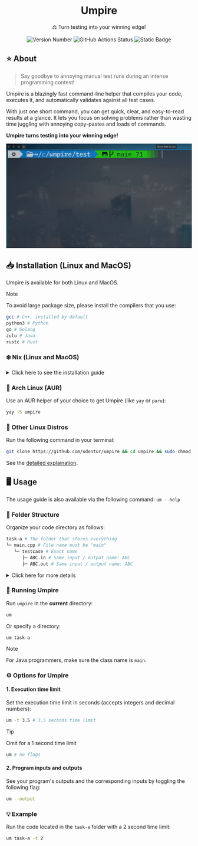 <br />
<div align="center">
  <h1 align="center">Umpire</h1>
  <p align="center">
    ⚖️ Turn testing into your winning edge!
    <br />
    <br />
    <img alt="Version Number" src="https://img.shields.io/badge/v0.2-Package?label=Version&color=blue">
    <img alt="GitHub Actions Status" src="https://img.shields.io/github/actions/workflow/status/udontur/umpire/build-nix.yml?logo=GitHub">
    <img alt="Static Badge" src="https://img.shields.io/badge/Passion-Made%20with?label=Made%20with&color=red">
  </p>
</div>

## ⭐️ About
> Say goodbye to annoying manual test runs during an intense programming contest!

Umpire is a blazingly fast command-line helper that compiles your code, executes it, and automatically validates against all test cases.

With just one short command, you can get quick, clear, and easy-to-read results at a glance. It lets you focus on solving problems rather than wasting time juggling with annoying copy-pastes and loads of commands. 

**Umpire turns testing into your winning edge!**

![Demo Video](asset/demo.gif)

## 📥 Installation (Linux and MacOS)
Umpire is available for both Linux and MacOS. 
> [!NOTE]
> To avoid large package size, please install the compilers that you use:
> ```sh
> gcc # C++, installed by default
> python3 # Python
> go # Golang
> zulu # Java
> rustc # Rust
> ```
### ❄️ Nix (Linux and MacOS)

<details>
  <summary>Click here to see the installation guide</summary>
  <br>
  Umpire is available via Nix flakes. Please enable Nix flakes for your system (here is the doc that explains how to enable it: <a href="https://nixos.wiki/wiki/Flakes">NixOS Wiki</a>). 

  <br>
  <br>
  
  1. Add the url to your <code>flake.nix</code> input:
  <pre lang="nix">inputs = {
  umpire.url = "github:udontur/umpire";
  # ...
};</pre>
  
  2. Add the package in <code>environment.systemPackages</code>:
  <pre lang="nix">environment.systemPackages = with pkgs; [
  inputs.umpire.packages."${system}".default
  # ...
];</pre>
  3. Rebuild your configuration with Nix flakes enabled.
  <pre lang="sh">sudo nixos-rebuild switch --flake /PATH/TO/CONFIG#WORKSTATION_NAME</pre>
</details>

### 🔵 Arch Linux (AUR)
Use an AUR helper of your choice to get Umpire (like `yay` or `paru`):
```sh
yay -S umpire
```
### 🐧 Other Linux Distros
Run the following command in your terminal:
```sh
git clone https://github.com/udontur/umpire && cd umpire && sudo chmod +x asset/install.sh && asset/install.sh
```
See the [detailed explaination](https://github.com/udontur/umpire/blob/main/docs/install.md).

## 🖥️ Usage
The usage guide is also available via the following command: `um --help`

### 📁 Folder Structure
Organize your code directory as follows:
```sh
task-a # The folder that stores everything
└─ main.cpp # File name must be "main"
   └─ testcase # Exact name
      ├─ ABC.in # Same input / output name: ABC
      ├─ ABC.out # Same input / output name: ABC
```

<details>
  <summary>Click here for more details</summary><br />
<code>task-a</code> is the directory that contains the code file and test case folder.

The code file should be named as <code>main.XXX</code> where <code>XXX</code> is the file extension (<code>.cpp</code> for C++).

The test cases should be located in the <code>testcase</code> folder (must be the **exact name**).

Each test case in the folder must be in the format of <code>ABC.in</code> and <code>ABC.out</code> where <code>ABC</code> is the input / output file name.
</details>

### 🧠 Running Umpire
Run `umpire` in the **current** directory:
```sh
um
```
Or specify a directory:
```
um task-a
```
> [!NOTE]
> For Java programmers, make sure the class name is `main`.
> 
### ⚙️ Options for Umpire
#### 1. Execution time limit
Set the execution time limit in seconds (accepts integers and decimal numbers):
```sh
um -t 3.5 # 3.5 seconds time limit
```
> [!TIP]
> Omit for a 1 second time limit
> ```sh
> um # no flags
> ```
#### 2. Program inputs and outputs
See your program's outputs and the corresponding inputs by toggling the following flag:
```sh
um --output
```

### 💡 Example
Run the code located in the `task-a` folder with a 2 second time limit:
```sh
um task-a -t 2
```  
